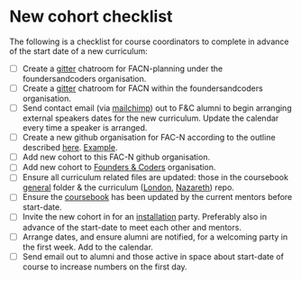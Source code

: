 # New cohort checklist

The following is a checklist for course coordinators to complete in advance of the start date
of a new curriculum:

- [ ] Create a [gitter](https://gitter.im/) chatroom for FACN-planning under the foundersandcoders organisation.
- [ ] Create a [gitter](https://gitter.im/) chatroom for FACN within the foundersandcoders organisation.
- [ ] Send contact email (via [mailchimp](https://mailchimp.com/)) out to F&C alumni to begin arranging external speakers dates for the new curriculum. Update the calendar every time a speaker is arranged.
- [ ] Create a new github organisation for FAC-N according to the outline described [here](./github-organisation.md). [Example](https://github.com/FAC10).
- [ ] Add new cohort to this FAC-N github organisation.
- [ ] Add new cohort to [Founders & Coders](https://github.com/foundersandcoders) organisation.
- [ ] Ensure all curriculum related files are updated: those in the coursebook [general](https://github.com/foundersandcoders/master-reference/tree/master/coursebook/general) folder & the curriculum ([London](https://github.com/foundersandcoders/london-curriculum), [Nazareth](https://github.com/foundersandcoders/nazareth-curriculum)) repo.
- [ ] Ensure the [coursebook](https://github.com/foundersandcoders/master-reference/tree/master/coursebook) has been updated by the current mentors before start-date.
- [ ] Invite the new cohort in for an [installation](https://github.com/foundersandcoders/master-reference/blob/master/coursebook/precourse/installation-list.md) party. Preferably also in advance of the start-date to meet each other and mentors.
- [ ] Arrange dates, and ensure alumni are notified, for a welcoming party in the first week. Add to the calendar.
- [ ] Send email out to alumni and those active in space about start-date of course to increase numbers on the first day.
